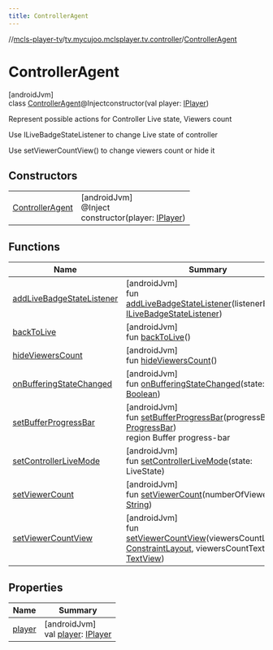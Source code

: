 ```yaml
---
title: ControllerAgent
---
```

//[mcls-player-tv](../../../index.html)/[tv.mycujoo.mclsplayer.tv.controller](../index.html)/[ControllerAgent](index.html)



# ControllerAgent



[androidJvm]\
class [ControllerAgent](index.html)@Injectconstructor(val player: [IPlayer](../../tv.mycujoo.mclsplayer.tv.player/-i-player/index.html))

Represent possible actions for Controller Live state, Viewers count



Use ILiveBadgeStateListener to change Live state of controller



Use setViewerCountView() to change viewers count or hide it



## Constructors


| | |
|---|---|
| [ControllerAgent](-controller-agent.html) | [androidJvm]<br>@Inject<br>constructor(player: [IPlayer](../../tv.mycujoo.mclsplayer.tv.player/-i-player/index.html)) |


## Functions


| Name | Summary |
|---|---|
| [addLiveBadgeStateListener](add-live-badge-state-listener.html) | [androidJvm]<br>fun [addLiveBadgeStateListener](add-live-badge-state-listener.html)(listenerBadge: [ILiveBadgeStateListener](../-i-live-badge-state-listener/index.html)) |
| [backToLive](back-to-live.html) | [androidJvm]<br>fun [backToLive](back-to-live.html)() |
| [hideViewersCount](hide-viewers-count.html) | [androidJvm]<br>fun [hideViewersCount](hide-viewers-count.html)() |
| [onBufferingStateChanged](on-buffering-state-changed.html) | [androidJvm]<br>fun [onBufferingStateChanged](on-buffering-state-changed.html)(state: [Boolean](https://kotlinlang.org/api/latest/jvm/stdlib/kotlin/-boolean/index.html)) |
| [setBufferProgressBar](set-buffer-progress-bar.html) | [androidJvm]<br>fun [setBufferProgressBar](set-buffer-progress-bar.html)(progressBar: [ProgressBar](https://developer.android.com/reference/kotlin/android/widget/ProgressBar.html))<br>region Buffer progress-bar |
| [setControllerLiveMode](set-controller-live-mode.html) | [androidJvm]<br>fun [setControllerLiveMode](set-controller-live-mode.html)(state: LiveState) |
| [setViewerCount](set-viewer-count.html) | [androidJvm]<br>fun [setViewerCount](set-viewer-count.html)(numberOfViewers: [String](https://kotlinlang.org/api/latest/jvm/stdlib/kotlin/-string/index.html)) |
| [setViewerCountView](set-viewer-count-view.html) | [androidJvm]<br>fun [setViewerCountView](set-viewer-count-view.html)(viewersCountLayout: [ConstraintLayout](https://developer.android.com/reference/kotlin/androidx/constraintlayout/widget/ConstraintLayout.html), viewersCountTextView: [TextView](https://developer.android.com/reference/kotlin/android/widget/TextView.html)) |


## Properties


| Name | Summary |
|---|---|
| [player](player.html) | [androidJvm]<br>val [player](player.html): [IPlayer](../../tv.mycujoo.mclsplayer.tv.player/-i-player/index.html) |

